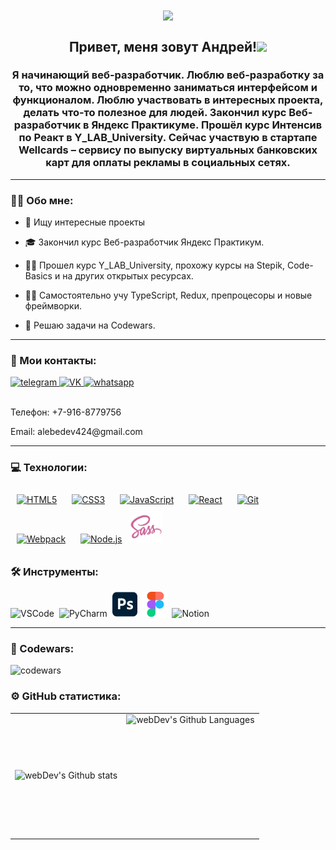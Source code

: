 <div align="center">
<img src="https://camo.githubusercontent.com/a433273b618d7b8c2569ba6013774adf910ae8e3da45eaff176f64781bfd53fc/68747470733a2f2f72617069646170692e636f6d2f626c6f672f77702d636f6e74656e742f75706c6f6164732f323031372f30312f6f63746f6361742e676966" align="center" style="width: 15%" />
</div>  
  

<h2 align="center"> Привет, меня зовут Андрей!<img src="https://media.giphy.com/media/hvRJCLFzcasrR4ia7z/giphy.gif" width="30px"/></h2>

<h3 align="center">Я начинающий веб-разработчик. Люблю веб-разработку за то, что можно одновременно заниматься интерфейсом и функционалом. Люблю участвовать в интересных проекта, делать что-то полезное для людей. Закончил курс Веб-разработчик в Яндекс Практикуме. Прошёл курс Интенсив по Реакт в Y_LAB_University. Сейчас участвую в стартапе Wellcards – сервису по выпуску виртуальных банковских карт для оплаты рекламы в социальных сетях. </h3> 

---
### 🙋‍♂️ Обо мне:
* 👀 Ищу интересные проекты

* 🎓 Закончил курс Веб-разработчик Яндекс Практикум.  

* 🧗‍♂️ Прошел курс Y_LAB_University, прохожу курсы на Stepik, Code-Basics и на других открытых ресурсах. 

* 👨‍💻 Самостоятельно учу TypeScript, Redux, препроцесоры и новые фреймворки.  

* 🥋 Решаю задачи на Сodewars.  

---
### 🤝 Мои контакты:

  <div id="badges">
    <a href="https://t.me/andrei_lebedev" target="_blank">
      <img src="https://cdn-icons-png.flaticon.com/512/2111/2111646.png" width="40" height="40" alt="telegram" />
    </a>
    <a href="https://vk.com/me_and_my_monkey" target="_blank">
      <img src="https://cdn-icons-png.flaticon.com/512/145/145813.png" width="40" height="40" alt="VK"/>
    </a>
    <a href="https://wa.me/79168779756">
      <img src="https://img.freepik.com/free-icon/whatsapp_318-219850.jpg" width="45" target="_blank" alt="whatsapp"/>
    </a>
  </div>
  <br/>
  <p>Телефон: +7-916-8779756<p>
  <p>Email: alebedev424@gmail.com<p>
  
---

### 💻 Технологии:
<div>
  <a href="https://en.wikipedia.org/wiki/HTML5" target="_blank"><img style="margin: 10px" src="https://profilinator.rishav.dev/skills-assets/html5-original-wordmark.svg" alt="HTML5" height="50" /></a>  
  <a href="https://www.w3schools.com/css/" target="_blank"><img style="margin: 10px" src="https://profilinator.rishav.dev/skills-assets/css3-original-wordmark.svg" alt="CSS3" height="50" /></a>  
  <a href="https://www.javascript.com/" target="_blank"><img style="margin: 10px" src="https://profilinator.rishav.dev/skills-assets/javascript-original.svg" alt="JavaScript" height="50" /></a>
  <a href="https://reactjs.org/" target="_blank"><img style="margin: 10px" src="https://profilinator.rishav.dev/skills-assets/react-original-wordmark.svg" alt="React" height="50" /></a>  
  <a href="https://github.com/" target="_blank"><img style="margin: 10px" src="https://profilinator.rishav.dev/skills-assets/git-scm-icon.svg" alt="Git" height="50" /></a>  
  <a href="https://webpack.js.org/" target="_blank"><img style="margin: 10px" src="https://profilinator.rishav.dev/skills-assets/webpack-original.svg" alt="Webpack" height="50" /></a>  
  <a href="https://nodejs.org/" target="_blank"><img style="margin: 10px" src="https://profilinator.rishav.dev/skills-assets/nodejs-original-wordmark.svg" alt="Node.js" height="50" /></a>  
  <img src="https://github.com/devicons/devicon/blob/master/icons/sass/sass-original.svg" title="sass/scss" alt="sass/scss" width="50" height="50"/>
  
</div>


### 🛠 Инструменты:

<div>
  <img src="https://w7.pngwing.com/pngs/512/824/png-transparent-visual-studio-code-hd-logo-thumbnail.png" title="VSCode" alt="VSCode" width="40" height="40"/>&nbsp;
  <img src="https://w7.pngwing.com/pngs/28/62/png-transparent-pycharm-hd-logo-thumbnail.png" title="PyCharm" alt="PyCharm" width="40" height="40"/>&nbsp;
  <img src="https://github.com/devicons/devicon/blob/master/icons/photoshop/photoshop-plain.svg" title="photoshop" alt="photoshop" width="40" height="40"/>&nbsp;
  <img src="https://github.com/devicons/devicon/blob/master/icons/figma/figma-original.svg" title="figma" alt="figma" width="40" height="40"/>&nbsp;
  <img src="https://upload.wikimedia.org/wikipedia/commons/e/e9/Notion-logo.svg" title="Notion" alt="Notion" width="40" height="40"/>&nbsp;
</div>

--- 
 
  ### 🥋 Codewars:

![codewars](https://www.codewars.com/users/alebedev85/badges/large)

### ⚙️ GitHub статистика:

<table>
  <tr>
    <td>
      <img align="left" src="http://github-readme-streak-stats.herokuapp.com?user=alebedev85&theme=dark&background=000000" alt="webDev's Github stats" />
    </td>
    <td>
      <img height="195px" align="right" alt="webDev's Github Languages" src="https://github-readme-stats-sigma-five.vercel.app/api/top-langs/?username=alebedev85&layout=compact&theme=vision-friendly-dark" />
    </td>
  </tr>
</table>
